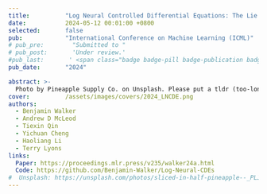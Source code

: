 ```yaml
---
title:          "Log Neural Controlled Differential Equations: The Lie Brackets Make a Difference"
date:           2024-05-12 00:01:00 +0800
selected:       false
pub:            "International Conference on Machine Learning (ICML)"
# pub_pre:        "Submitted to "
# pub_post:       'Under review.'
#pub_last:       ' <span class="badge badge-pill badge-publication badge-success">Spotlight</span>'
pub_date:       "2024"

abstract: >-
  Photo by Pineapple Supply Co. on Unsplash. Please put a tldr (too-long-didnt-read, 1~2 sentences) of your publication here. It is not recommended to put the actual abstract here because it is usually too long to fit in. $\LaTeX$ is supported. $a=b+c$.
cover:          /assets/images/covers/2024_LNCDE.png
authors:
  - Benjamin Walker
  - Andrew D McLeod
  - Tiexin Qin
  - Yichuan Cheng
  - Haoliang Li
  - Terry Lyons
links:
  Paper: https://proceedings.mlr.press/v235/walker24a.html
  Code: https://github.com/Benjamin-Walker/Log-Neural-CDEs
#  Unsplash: https://unsplash.com/photos/sliced-in-half-pineapple--_PLJZmHZzk
---
```

